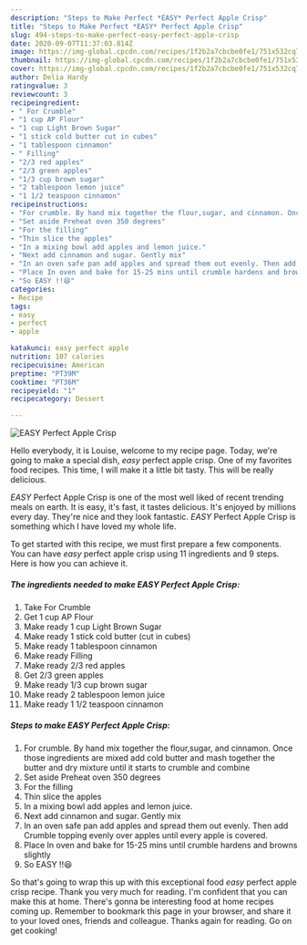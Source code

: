 ```yaml
---
description: "Steps to Make Perfect *EASY* Perfect Apple Crisp"
title: "Steps to Make Perfect *EASY* Perfect Apple Crisp"
slug: 494-steps-to-make-perfect-easy-perfect-apple-crisp
date: 2020-09-07T11:37:03.814Z
image: https://img-global.cpcdn.com/recipes/1f2b2a7cbcbe0fe1/751x532cq70/easy-perfect-apple-crisp-recipe-main-photo.jpg
thumbnail: https://img-global.cpcdn.com/recipes/1f2b2a7cbcbe0fe1/751x532cq70/easy-perfect-apple-crisp-recipe-main-photo.jpg
cover: https://img-global.cpcdn.com/recipes/1f2b2a7cbcbe0fe1/751x532cq70/easy-perfect-apple-crisp-recipe-main-photo.jpg
author: Delia Hardy
ratingvalue: 3
reviewcount: 3
recipeingredient:
- " For Crumble"
- "1 cup AP Flour"
- "1 cup Light Brown Sugar"
- "1 stick cold butter cut in cubes"
- "1 tablespoon cinnamon"
- " Filling"
- "2/3 red apples"
- "2/3 green apples"
- "1/3 cup brown sugar"
- "2 tablespoon lemon juice"
- "1 1/2 teaspoon cinnamon"
recipeinstructions:
- "For crumble. By hand mix together the flour,sugar, and cinnamon. Once those ingredients are mixed add cold butter and mash together the butter and dry mixture until it starts to crumble and combine"
- "Set aside Preheat oven 350 degrees"
- "For the filling"
- "Thin slice the apples"
- "In a mixing bowl add apples and lemon juice."
- "Next add cinnamon and sugar. Gently mix"
- "In an oven safe pan add apples and spread them out evenly. Then add Crumble topping evenly over apples until every apple is covered."
- "Place In oven and bake for 15-25 mins until crumble hardens and browns slightly"
- "So EASY !!😆"
categories:
- Recipe
tags:
- easy
- perfect
- apple

katakunci: easy perfect apple 
nutrition: 107 calories
recipecuisine: American
preptime: "PT39M"
cooktime: "PT36M"
recipeyield: "1"
recipecategory: Dessert

---
```



![*EASY* Perfect Apple Crisp](https://img-global.cpcdn.com/recipes/1f2b2a7cbcbe0fe1/751x532cq70/easy-perfect-apple-crisp-recipe-main-photo.jpg)

Hello everybody, it is Louise, welcome to my recipe page. Today, we're going to make a special dish, *easy* perfect apple crisp. One of my favorites food recipes. This time, I will make it a little bit tasty. This will be really delicious.



*EASY* Perfect Apple Crisp is one of the most well liked of recent trending meals on earth. It is easy, it's fast, it tastes delicious. It's enjoyed by millions every day. They're nice and they look fantastic. *EASY* Perfect Apple Crisp is something which I have loved my whole life.


To get started with this recipe, we must first prepare a few components. You can have *easy* perfect apple crisp using 11 ingredients and 9 steps. Here is how you can achieve it.

##### The ingredients needed to make *EASY* Perfect Apple Crisp:

1. Take  For Crumble
1. Get 1 cup AP Flour
1. Make ready 1 cup Light Brown Sugar
1. Make ready 1 stick cold butter (cut in cubes)
1. Make ready 1 tablespoon cinnamon
1. Make ready  Filling
1. Make ready 2/3 red apples
1. Get 2/3 green apples
1. Make ready 1/3 cup brown sugar
1. Make ready 2 tablespoon lemon juice
1. Make ready 1 1/2 teaspoon cinnamon




##### Steps to make *EASY* Perfect Apple Crisp:

1. For crumble. By hand mix together the flour,sugar, and cinnamon. Once those ingredients are mixed add cold butter and mash together the butter and dry mixture until it starts to crumble and combine
1. Set aside Preheat oven 350 degrees
1. For the filling
1. Thin slice the apples
1. In a mixing bowl add apples and lemon juice.
1. Next add cinnamon and sugar. Gently mix
1. In an oven safe pan add apples and spread them out evenly. Then add Crumble topping evenly over apples until every apple is covered.
1. Place In oven and bake for 15-25 mins until crumble hardens and browns slightly
1. So EASY !!😆




So that's going to wrap this up with this exceptional food *easy* perfect apple crisp recipe. Thank you very much for reading. I'm confident that you can make this at home. There's gonna be interesting food at home recipes coming up. Remember to bookmark this page in your browser, and share it to your loved ones, friends and colleague. Thanks again for reading. Go on get cooking!
